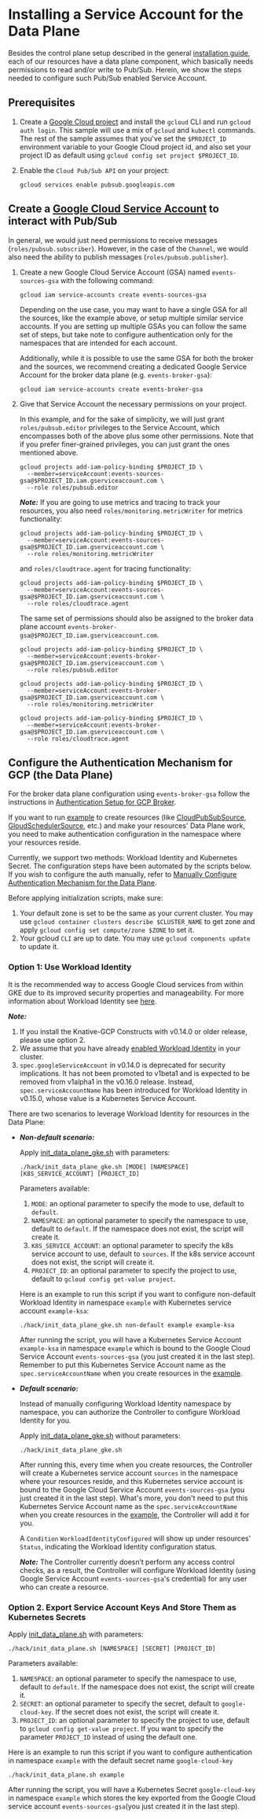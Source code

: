 # Installing a Service Account for the Data Plane

Besides the control plane setup described in the general
[installation guide](./install-knative-gcp.md), each of our resources have a
data plane component, which basically needs permissions to read and/or write to
Pub/Sub. Herein, we show the steps needed to configure such Pub/Sub enabled
Service Account.

## Prerequisites

1. Create a
   [Google Cloud project](https://cloud.google.com/resource-manager/docs/creating-managing-projects)
   and install the `gcloud` CLI and run `gcloud auth login`. This sample will
   use a mix of `gcloud` and `kubectl` commands. The rest of the sample assumes
   that you've set the `$PROJECT_ID` environment variable to your Google Cloud
   project id, and also set your project ID as default using
   `gcloud config set project $PROJECT_ID`.

1. Enable the `Cloud Pub/Sub API` on your project:

   ```shell
   gcloud services enable pubsub.googleapis.com
   ```

## Create a [Google Cloud Service Account](https://console.cloud.google.com/iam-admin/serviceaccounts/project) to interact with Pub/Sub

In general, we would just need permissions to receive messages
(`roles/pubsub.subscriber`). However, in the case of the `Channel`, we would
also need the ability to publish messages (`roles/pubsub.publisher`).

1. Create a new Google Cloud Service Account (GSA) named `events-sources-gsa`
   with the following command:

   ```shell
   gcloud iam service-accounts create events-sources-gsa
   ```

   Depending on the use case, you may want to have a single GSA for all the
   sources, like the example above, or setup multiple similar service accounts.
   If you are setting up multiple GSAs you can follow the same set of steps, but
   take note to configure authentication only for the namespaces that are
   intended for each account.

   Additionally, while it is possible to use the same GSA for both the broker
   and the sources, we recommend creating a dedicated Google Service Account for
   the broker data plane (e.g. `events-broker-gsa`):

   ```shell
   gcloud iam service-accounts create events-broker-gsa
   ```

1. Give that Service Account the necessary permissions on your project.

   In this example, and for the sake of simplicity, we will just grant
   `roles/pubsub.editor` privileges to the Service Account, which encompasses
   both of the above plus some other permissions. Note that if you prefer
   finer-grained privileges, you can just grant the ones mentioned above.

   ```shell
   gcloud projects add-iam-policy-binding $PROJECT_ID \
     --member=serviceAccount:events-sources-gsa@$PROJECT_ID.iam.gserviceaccount.com \
     --role roles/pubsub.editor
   ```

   **_Note:_** If you are going to use metrics and tracing to track your
   resources, you also need `roles/monitoring.metricWriter` for metrics
   functionality:

   ```shell
   gcloud projects add-iam-policy-binding $PROJECT_ID \
     --member=serviceAccount:events-sources-gsa@$PROJECT_ID.iam.gserviceaccount.com \
     --role roles/monitoring.metricWriter
   ```

   and `roles/cloudtrace.agent` for tracing functionality:

   ```shell
   gcloud projects add-iam-policy-binding $PROJECT_ID \
     --member=serviceAccount:events-sources-gsa@$PROJECT_ID.iam.gserviceaccount.com \
     --role roles/cloudtrace.agent
   ```

   The same set of permissions should also be assigned to the broker data plane
   account `events-broker-gsa@$PROJECT_ID.iam.gserviceaccount.com`.

   ```shell
   gcloud projects add-iam-policy-binding $PROJECT_ID \
     --member=serviceAccount:events-broker-gsa@$PROJECT_ID.iam.gserviceaccount.com \
     --role roles/pubsub.editor

   gcloud projects add-iam-policy-binding $PROJECT_ID \
     --member=serviceAccount:events-broker-gsa@$PROJECT_ID.iam.gserviceaccount.com \
     --role roles/monitoring.metricWriter

   gcloud projects add-iam-policy-binding $PROJECT_ID \
     --member=serviceAccount:events-broker-gsa@$PROJECT_ID.iam.gserviceaccount.com \
     --role roles/cloudtrace.agent
   ```

## Configure the Authentication Mechanism for GCP (the Data Plane)

For the broker data plane configuration using `events-broker-gsa` follow the
instructions in
[Authentication Setup for GCP Broker](install-gcp-broker.md#authentication-setup-for-gcp-broker).

If you want to run
[example](https://github.com/google/knative-gcp/tree/master/docs/examples) to
create resources (like
[CloudPubSubSource](../examples/cloudpubsubsource/README.md),
[GloudSchedulerSource](../examples/cloudschedulersource/README.md), etc.) and
make your resources' Data Plane work, you need to make authentication
configuration in the namespace where your resources reside.

Currently, we support two methods: Workload Identity and Kubernetes Secret. The
configuration steps have been automated by the scripts below. If you wish to
configure the auth manually, refer to
[Manually Configure Authentication Mechanism for the Data Plane](./authentication-mechanisms-gcp.md/#authentication-mechanism-for-the-data-plane).

Before applying initialization scripts, make sure:

1. Your default zone is set to be the same as your current cluster. You may use
   `gcloud container clusters describe $CLUSTER_NAME` to get zone and apply
   `gcloud config set compute/zone $ZONE` to set it.
1. Your gcloud `CLI` are up to date. You may use `gcloud components update` to
   update it.

### Option 1: Use Workload Identity

It is the recommended way to access Google Cloud services from within GKE due to
its improved security properties and manageability. For more information about
Workload Identity see
[here](https://cloud.google.com/kubernetes-engine/docs/how-to/workload-identity).

**_Note:_**

1. If you install the Knative-GCP Constructs with v0.14.0 or older release,
   please use option 2.
2. We assume that you have already
   [enabled Workload Identity](../install/authentication-mechanisms-gcp.md/#option-1-recommended-workload-identity)
   in your cluster.
3. `spec.googleServiceAccount` in v0.14.0 is deprecated for security
   implications. It has not been promoted to v1beta1 and is expected to be
   removed from v1alpha1 in the v0.16.0 release. Instead,
   `spec.serviceAccountName` has been introduced for Workload Identity in
   v0.15.0, whose value is a Kubernetes Service Account.

There are two scenarios to leverage Workload Identity for resources in the Data
Plane:

- **_Non-default scenario:_**

  Apply [init_data_plane_gke.sh](../../hack/init_data_plane_gke.sh) with
  parameters:

  ```shell
  ./hack/init_data_plane_gke.sh [MODE] [NAMESPACE] [K8S_SERVICE_ACCOUNT] [PROJECT_ID]
  ```

  Parameters available:

  1. `MODE`: an optional parameter to specify the mode to use, default to
     `default`.
  1. `NAMESPACE`: an optional parameter to specify the namespace to use, default
     to `default`. If the namespace does not exist, the script will create it.
  1. `K8S_SERVICE_ACCOUNT`: an optional parameter to specify the k8s service
     account to use, default to `sources`. If the k8s service
     account does not exist, the script will create it.
  1. `PROJECT_ID`: an optional parameter to specify the project to use, default
     to `gcloud config get-value project`.

  Here is an example to run this script if you want to configure non-default
  Workload Identity in namespace `example` with Kubernetes service account
  `example-ksa`:

  ```shell
  ./hack/init_data_plane_gke.sh non-default example example-ksa
  ```

  After running the script, you will have a Kubernetes Service Account
  `example-ksa` in namespace `example` which is bound to the Google Cloud
  Service Account `events-sources-gsa` (you just created it in the last step).
  Remember to put this Kubernetes Service Account name as the
  `spec.serviceAccountName` when you create resources in the
  [example](https://github.com/google/knative-gcp/tree/master/docs/examples).

- **_Default scenario:_**

  Instead of manually configuring Workload Identity namespace by namespace, you
  can authorize the Controller to configure Workload Identity for you.

  Apply [init_data_plane_gke.sh](../../hack/init_data_plane_gke.sh) without
  parameters:

  ```shell
  ./hack/init_data_plane_gke.sh
  ```

  After running this, every time when you create resources, the Controller will
  create a Kubernetes service account `sources` in the namespace
  where your resources reside, and this Kubernetes service account is bound to
  the Google Cloud Service Account `events-sources-gsa` (you just created it in the
  last step). What's more, you don't need to put this Kubernetes Service Account
  name as the `spec.serviceAccountName` when you create resources in the
  [example](https://github.com/google/knative-gcp/tree/master/docs/examples),
  the Controller will add it for you.

  A `Condition` `WorkloadIdentityConfigured` will show up under resources'
  `Status`, indicating the Workload Identity configuration status.

  **_Note:_** The Controller currently doesn’t perform any access control
  checks, as a result, the Controller will configure Workload Identity (using
  Google Service Account `events-sources-gsa`'s credential) for any user who can
  create a resource.

### Option 2. Export Service Account Keys And Store Them as Kubernetes Secrets

Apply [init_data_plane.sh](../../hack/init_data_plane.sh) with parameters:

```shell
./hack/init_data_plane.sh [NAMESPACE] [SECRET] [PROJECT_ID]
```

Parameters available:

1.  `NAMESPACE`: an optional parameter to specify the namespace to use, default
    to `default`. If the namespace does not exist, the script will create it.
1.  `SECRET`: an optional parameter to specify the secret, default to
    `google-cloud-key`. If the secret does not exist, the script will create it.
1.  `PROJECT_ID`: an optional parameter to specify the project to use, default
    to `gcloud config get-value project`. If you want to specify the parameter
    `PROJECT_ID` instead of using the default one.

Here is an example to run this script if you want to configure authentication in
namespace `example` with the default secret name `google-cloud-key`

```shell
./hack/init_data_plane.sh example
```

After running the script, you will have a Kubernetes Secret `google-cloud-key`
in namespace `example` which stores the key exported from the Google Cloud
service account `events-sources-gsa`(you just created it in the last step).
